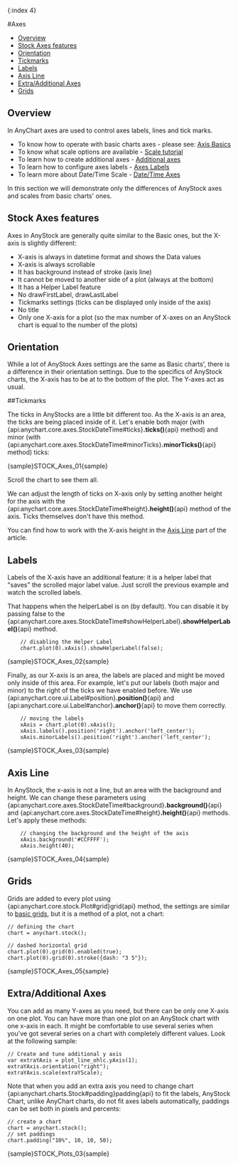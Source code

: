 {:index 4}

#Axes

* [Overview](#overview)
* [Stock Axes features](#stock_axes_features)
* [Orientation](#orientation)
* [Tickmarks](#tickmarks)
* [Labels](#labels)
* [Axis Line](#axis_line)
* [Extra/Additional Axes](#extra/additional_axes)
* [Grids](#grids)

## Overview

In AnyChart axes are used to control axes labels, lines and tick marks.  
  
* To know how to operate with basic charts axes - please see: [Axis Basics](../Axes_and_Grids/Axis_Basics)
* To know what scale options are available - [Scale tutorial](../Axes_and_Grids/Scales)
* To learn how to create additional axes - [Additional axes](../Axes_and_Grids/Additional_Axes)
* To learn how to configure axes labels - [Axes Labels](../Axes_and_Grids/Axes_Labels_Formatting)
* To learn more about Date/Time Scale - [Date/Time Axes](../Axes_and_Grids/Date_Time_Axes)

In this section we will demonstrate only the differences of AnyStock axes and scales from basic charts' ones.

## Stock Axes features

Axes in AnyStock are generally quite similar to the Basic ones, but the X-axis is slightly different:
* X-axis is always in datetime format and shows the Data values
* X-axis is always scrollable
* It has background instead of stroke (axis line)
* It cannot be moved to another side of a plot (always at the bottom)
* It has a Helper Label feature
* No drawFirstLabel, drawLastLabel
* Tickmarks settings (ticks can be displayed only inside of the axis)
* No title
* Only one X-axis for a plot (so the max number of X-axes on an AnyStock chart is equal to the number of the plots)

## Orientation 

While a lot of AnyStock Axes settings are the same as Basic charts', there is a difference in their orientation settings. Due to the specifics of AnyStock charts, the X-axis has to be at to the bottom of the plot. The Y-axes act as usual.

##Tickmarks

The ticks in AnyStocks are a little bit different too. As the X-axis is an area, the ticks are being placed inside of it. Let's enable both major (with {api:anychart.core.axes.StockDateTime#ticks}**.ticks()**{api} method) and minor (with {api:anychart.core.axes.StockDateTime#minorTicks}**.minorTicks()**{api} method) ticks: 

{sample}STOCK\_Axes\_01{sample}

Scroll the chart to see them all.

We can adjust the length of ticks on X-axis only by setting another height for the axis with the {api:anychart.core.axes.StockDateTime#height}**.height()**{api} method of the axis. Ticks themselves don't have this method. 

You can find how to work with the X-axis height in the [Axis Line](#axis_line) part of the article.

## Labels

Labels of the X-axis have an additional feature: it is a helper label that "saves" the scrolled major label value. Just scroll the previous example and watch the scrolled labels.

That happens when the helperLabel is on (by default). You can disable it by passing false to the {api:anychart.core.axes.StockDateTime#showHelperLabel}**.showHelperLabel()**{api} method.

```
	// disabling the Helper Label
	chart.plot(0).xAxis().showHelperLabel(false);
```

{sample}STOCK\_Axes\_02{sample}

Finally, as our X-axis is an area, the labels are placed and might be moved only inside of this area. For example, let's put our labels (both major and minor) to the right of the ticks we have enabled before. We use {api:anychart.core.ui.Label#position}**.position()**{api} and {api:anychart.core.ui.Label#anchor}**.anchor()**{api} to move them correctly.

```
	// moving the labels
	xAxis = chart.plot(0).xAxis();
	xAxis.labels().position('right').anchor('left_center');
	xAxis.minorLabels().position('right').anchor('left_center');
```

{sample}STOCK\_Axes\_03{sample}

## Axis Line

In AnyStock, the x-axis is not a line, but an area with the background and height. We can change these parameters using {api:anychart.core.axes.StockDateTime#background}**.background()**{api} and {api:anychart.core.axes.StockDateTime#height}**.height()**{api} methods. Let's apply these methods:

```
	// changing the background and the height of the axis
	xAxis.background('#CCFFFF');
	xAxis.height(40);
```

{sample}STOCK\_Axes\_04{sample}

## Grids

Grids are added to every plot using {api:anychart.core.stock.Plot#grid}grid{api} method, the settings are similar to [basic grids](../Axes_and_Grids/Axis_Basics#grids), but it is a method of a plot, not a chart:

```
// defining the chart 
chart = anychart.stock();

// dashed horizontal grid
chart.plot(0).grid(0).enabled(true);
chart.plot(0).grid(0).stroke({dash: "3 5"});
```
{sample}STOCK\_Axes\_05{sample}

## Extra/Additional Axes

You can add as many Y-axes as you need, but there can be only one X-axis on one plot. You can have more than one plot on an AnyStock chart with one x-axis in each. It might be comfortable to use several series when you've got several series on a chart with completely different values. Look at the following sample:

```
// Create and tune additional y axis
var extraYAxis = plot_line_ohlc.yAxis(1);
extraYAxis.orientation("right");
extraYAxis.scale(extraYScale);
```

Note that when you add an extra axis you need to change chart {api:anychart.charts.Stock#padding}padding{api} to fit the labels, AnyStock Chart, unlike AnyChart charts, do not fit axes labels automatically, paddings can be set both in pixels and percents:

```
// create a chart
chart = anychart.stock();
// set paddings
chart.padding("10%", 10, 10, 50);
```

{sample}STOCK\_Plots\_03{sample}

